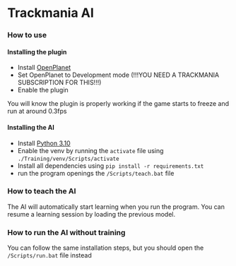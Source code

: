 # Trackmania AI

### How to use

#### Installing the plugin
- Install [OpenPlanet](https://openplanet.dev)
- Set OpenPlanet to Development mode (!!!YOU NEED A TRACKMANIA SUBSCRIPTION FOR THIS!!!)
- Enable the plugin

You will know the plugin is properly working if the game starts to freeze and run at around 0.3fps

#### Installing the AI
- Install [Python 3.10](https://www.python.org/downloads/release/python-31014/)
- Enable the venv by running the `activate` file using `./Training/venv/Scripts/activate`
- Install all dependencies using `pip install -r requirements.txt`
- run the program openings the `/Scripts/teach.bat` file

### How to teach the AI
The AI will automatically start learning when you run the program. You can resume a learning session by loading the previous model.

### How to run the AI without training
You can follow the same installation steps, but you should open the `/Scripts/run.bat` file instead